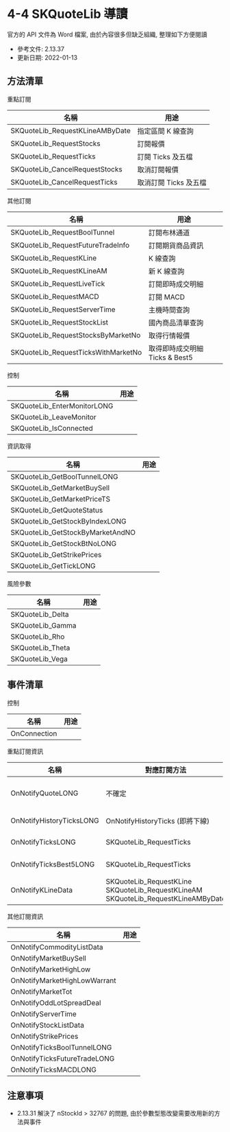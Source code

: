 # 4-4 SKQuoteLib 導讀

官方的 API 文件為 Word 檔案, 由於內容很多但缺乏組織, 整理如下方便閱讀

* 參考文件: 2.13.37
* 更新日期: 2022-01-13

## 方法清單

重點訂閱

名稱 | 用途
---- | ----
SKQuoteLib_RequestKLineAMByDate | 指定區間 K 線查詢
SKQuoteLib_RequestStocks | 訂閱報價
SKQuoteLib_RequestTicks | 訂閱 Ticks 及五檔
SKQuoteLib_CancelRequestStocks | 取消訂閱報價
SKQuoteLib_CancelRequestTicks | 取消訂閱 Ticks 及五檔

其他訂閱

名稱 | 用途
---- | ----
SKQuoteLib_RequestBoolTunnel | 訂閱布林通道
SKQuoteLib_RequestFutureTradeInfo | 訂閱期貨商品資訊
SKQuoteLib_RequestKLine | K 線查詢
SKQuoteLib_RequestKLineAM | 新 K 線查詢
SKQuoteLib_RequestLiveTick | 訂閱即時成交明細
SKQuoteLib_RequestMACD | 訂閱 MACD
SKQuoteLib_RequestServerTime | 主機時間查詢
SKQuoteLib_RequestStockList | 國內商品清單查詢
SKQuoteLib_RequestStocksByMarketNo | 取得行情報價
SKQuoteLib_RequestTicksWithMarketNo | 取得即時成交明細 Ticks & Best5

控制

名稱 | 用途
---- | ----
SKQuoteLib_EnterMonitorLONG |
SKQuoteLib_LeaveMonitor |
SKQuoteLib_IsConnected |

資訊取得

名稱 | 用途
---- | ----
SKQuoteLib_GetBoolTunnelLONG |
SKQuoteLib_GetMarketBuySell |
SKQuoteLib_GetMarketPriceTS |
SKQuoteLib_GetQuoteStatus |
SKQuoteLib_GetStockByIndexLONG |
SKQuoteLib_GetStockByMarketAndNO |
SKQuoteLib_GetStockBtNoLONG |
SKQuoteLib_GetStrikePrices |
SKQuoteLib_GetTickLONG |

風險參數

名稱 | 用途
---- | ----
SKQuoteLib_Delta |
SKQuoteLib_Gamma |
SKQuoteLib_Rho |
SKQuoteLib_Theta |
SKQuoteLib_Vega |

## 事件清單

控制

名稱 | 用途
---- | ----
OnConnection |

重點訂閱資訊

名稱 | 對應訂閱方法 | 用途
---- | ---- | ----
OnNotifyQuoteLONG | 不確定 | 報價更新通知
OnNotifyHistoryTicksLONG | OnNotifyHistoryTicks (即將下線) | 回補 Ticks
OnNotifyTicksLONG | SKQuoteLib_RequestTicks | 即時 Ticks
OnNotifyTicksBest5LONG | SKQuoteLib_RequestTicks | 即時五檔
OnNotifyKLineData | SKQuoteLib_RequestKLine<br>SKQuoteLib_RequestKLineAM<br>SKQuoteLib_RequestKLineAMByDate | K 線資料

其他訂閱資訊

名稱 | 用途
---- | ----
OnNotifyCommodityListData |
OnNotifyMarketBuySell |
OnNotifyMarketHighLow |
OnNotifyMarketHighLowWarrant |
OnNotifyMarketTot |
OnNotifyOddLotSpreadDeal |
OnNotifyServerTime |
OnNotifyStockListData |
OnNotifyStrikePrices |
OnNotifyTicksBoolTunnelLONG |
OnNotifyTicksFutureTradeLONG |
OnNotifyTicksMACDLONG |

## 注意事項

* 2.13.31 解決了 nStockId > 32767 的問題, 由於參數型態改變需要改用新的方法與事件
